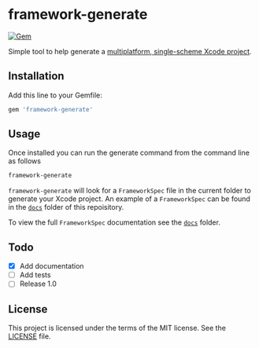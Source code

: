 # framework-generate
[![Gem](https://img.shields.io/gem/v/framework-generate.svg?style=flat)](https://rubygems.org/gems/framework-generate)

Simple tool to help generate a [multiplatform, single-scheme Xcode project](http://promisekit.org/news/2016/08/Multiplatform-Single-Scheme-Xcode-Projects/).

## Installation

Add this line to your Gemfile:

```rb
gem 'framework-generate'
```

## Usage

Once installed you can run the generate command from the command line as follows

```bash
framework-generate
```

`framework-generate` will look for a `FrameworkSpec` file in the current folder to generate your Xcode project. An example of a `FrameworkSpec` can be found in the [`docs`](docs/FrameworkSpec) folder of this repoisitory.

To view the full `FrameworkSpec` documentation see the [`docs`](docs/FrameworkSpec.md) folder.

## Todo

- [X] Add documentation
- [ ] Add tests
- [ ] Release 1.0

## License

This project is licensed under the terms of the MIT license. See the [LICENSE](LICENSE) file.
